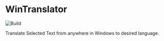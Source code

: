 # WinTranslator

![Build](https://github.com/umairsyed613/WinTranslator/workflows/Build%20and%20Publish/badge.svg?branch=master)

Translate Selected Text from anywhere in Windows to desired language.
